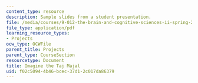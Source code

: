 ```yaml
---
content_type: resource
description: Sample slides from a student presentation.
file: /media/courses/9-012-the-brain-and-cognitive-sciences-ii-spring-2006/f02c50944b46bcec37d12c017da86379_TKonkle_Presenta.pdf
file_type: application/pdf
learning_resource_types:
- Projects
ocw_type: OCWFile
parent_title: Projects
parent_type: CourseSection
resourcetype: Document
title: Imagine the Taj Majal
uid: f02c5094-4b46-bcec-37d1-2c017da86379
---
```

